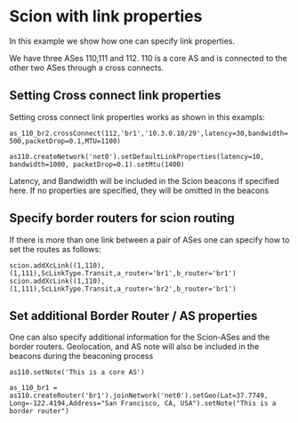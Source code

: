 # Scion with link properties

In this example we show how one can specify link properties.

We have three ASes 110,111 and 112. 110 is a core AS and is connected to the other two ASes through a cross connects.

## Setting Cross connect link properties

Setting cross connect link properties works as shown in this exampls:

`as_110_br2.crossConnect(112,'br1','10.3.0.10/29',latency=30,bandwidth=500,packetDrop=0.1,MTU=1100)`


`as110.createNetwork('net0').setDefaultLinkProperties(latency=10, bandwidth=1000, packetDrop=0.1).setMtu(1400)`

Latency, and Bandwidth will be included in the Scion beacons if specified here. If no properties are specified, they will be omitted in the beacons

## Specify border routers for scion routing

If there is more than one link between a pair of ASes one can specify how to set the routes as follows:

`scion.addXcLink((1,110),(1,111),ScLinkType.Transit,a_router='br1',b_router='br1')`
`scion.addXcLink((1,110),(1,111),ScLinkType.Transit,a_router='br2',b_router='br1')`

## Set additional Border Router / AS properties

One can also specify additional information for the Scion-ASes and the border routers. Geolocation, and AS note will also be included in the beacons during the beaconing process   

`as110.setNote('This is a core AS')`

`as_110_br1 = as110.createRouter('br1').joinNetwork('net0').setGeo(Lat=37.7749, Long=-122.4194,Address="San Francisco, CA, USA").setNote("This is a border router")`